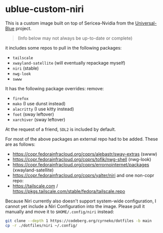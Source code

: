 # ublue-custom-niri

This is a custom image built on top of Sericea-Nvidia from the [Universal-Blue](https://universal-blue.org) project.

> (Info below may not always be up-to-date or complete)

it includes some repos to pull in the following packages:

- `tailscale`
- `xwayland-satellite` (will eventually repackage myself)
- `niri` (stable)
- `nwg-look`
- `swww`

It has the following package overrides:
remove:

- `firefox`
- `mako` (I use dunst instead)
- `alacritty` (I use kitty instead)
- `foot` (sway leftover)
- `xarchiver` (sway leftover)

At the request of a friend, `SDL2` is included by default.

For most of the above packages an external repo had to be added. These are as follows:

- https://copr.fedorainfracloud.org/coprs/alebastr/sway-extras (swww)
- https://copr.fedorainfracloud.org/coprs/tofik/nwg-shell (nwg-look)
- https://copr.fedorainfracloud.org/coprs/errornointernet/packages (xwayland-satellite)
- https://copr.fedorainfracloud.org/coprs/yalter/niri
and one non-copr repo:
- https://tailscale.com / https://pkgs.tailscale.com/stable/fedora/tailscale.repo

Because Niri currently also doesn't support system-wide configuration, I cannot yet include a Niri Configuration into the image. Please pull it manually and move it to `$HOME/.config/niri` instead:

```bash
git clone --depth 1 https://codeberg.org/cyrneko/dotfiles -b main
cp -r ./dotfiles/niri ~/.config/
```
